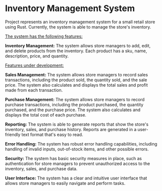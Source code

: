 # Inventory Management System

Project represents an inventory management system for a small retail store using Rust. Currently, the system is able to manage the store's inventory.

<ins>The system has the following features:</ins>

**Inventory Management:** The system allows store managers to add, edit, and delete products from the inventory. Each product has a sku, name, description, price, and quantity. 

<ins>Features under development:</ins>

**Sales Management:** The system allows store managers to record sales transactions, including the product sold, the quantity sold, and the sale price. The system also calculates and displays the total sales and profit made from each transaction.

**Purchase Management:** The system allows store managers to record purchase transactions, including the product purchased, the quantity purchased, and the purchase price. The system also calculates and displays the total cost of each purchase.

**Reporting:** The system is able to generate reports that show the store's inventory, sales, and purchase history. Reports are generated in a user-friendly text format that's easy to read.

**Error Handling:** The system has robust error handling capabilities, including handling of invalid inputs, out-of-stock items, and other possible errors.

**Security:** The system has basic security measures in place, such as authentication for store managers to prevent unauthorized access to the inventory, sales, and purchase data.

**User Interface:** The system has a clear and intuitive user interface that allows store managers to easily navigate and perform tasks.




